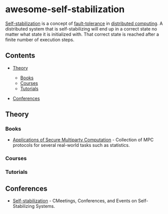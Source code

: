 # awesome-self-stabilization 

[Self-stabilization](https://en.wikipedia.org/wiki/Self-stabilization) is a concept of [fault-tolerance](https://en.wikipedia.org/wiki/Fault_tolerance) in [distributed computing](https://en.wikipedia.org/wiki/Distributed_computing). A distributed system that is self-stabilizing will end up in a correct state no matter what state it is initialized with. That correct state is reached after a finite number of execution steps.

## Contents

- [Theory](#theory)
	- [Books](#books)
	- [Courses](#courses)
	- [Tutorials](#tutorials)

- [Conferences](#Conferences)

## Theory

### Books

- [Applications of Secure Multiparty Computation](http://ebooks.iospress.nl/volume/applications-of-secure-multiparty-computation) - Collection of MPC protocols for several real-world tasks such as statistics.

### Courses


### Tutorials


## Conferences
- [Self-stabilization](http://www.selfstabilization.org/~selfstab/) - CMeetings, Conferences, and Events on Self-Stabilizing Systems.
